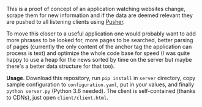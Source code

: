 This is a proof of concept of an application watching websites change,
scrape them for new information and if the data are deemed relevant
they are pushed to all listening clients using [Pusher](https://pusher.com/).

To move this closer to a useful application one would probably want to
add more phrases to be looked for, more pages to be searched, better
parsing of pages (currently the only content of the anchor tag the
application can process is text) and optimize the whole code base for
speed (I was quite happy to use a heap for the news sorted by time on
the server but maybe there's a better data structure for that too).

**Usage**. Download this repository, run `pip install` in `server`
directory, copy sample configuration to `configuration.yaml`, put in
your values, and finally `python server.py` (Python 3.6 needed). The
client is self-contained (thanks to CDNs), just open
`client/client.html`.

